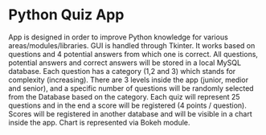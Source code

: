 # Python Quiz App

App is designed in order to improve Python knowledge for various areas/modules/libraries. GUI is handled through Tkinter.
It works based on questions and 4 potential answers from which one is correct.
All questions, potential answers and correct answers will be stored in a local MySQL database.
Each question has a category (1,2 and 3) which stands for complexity (increasing).
There are 3 levels inside the app (junior, medior and senior), and a specific number of questions will be randomly selected from the Database based on the category.
Each quiz will represent 25 questions and in the end a score will be registered (4 points / question).
Scores will be registered in another database and will be visible in a chart inside the app. Chart is represented via Bokeh module.

